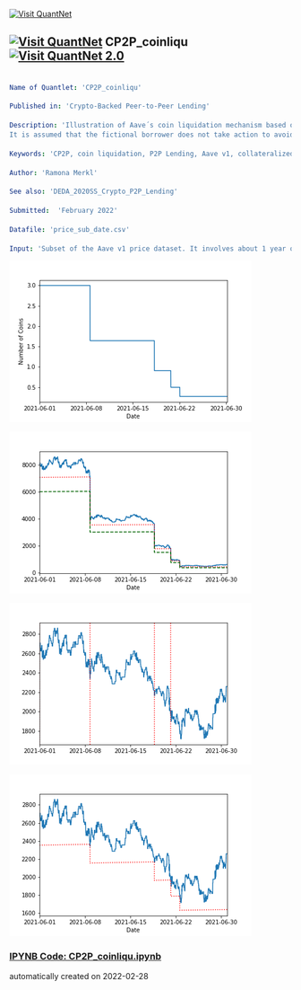 [<img src="https://github.com/QuantLet/Styleguide-and-FAQ/blob/master/pictures/banner.png" width="888" alt="Visit QuantNet">](http://quantlet.de/)

## [<img src="https://github.com/QuantLet/Styleguide-and-FAQ/blob/master/pictures/qloqo.png" alt="Visit QuantNet">](http://quantlet.de/) **CP2P_coinliqu** [<img src="https://github.com/QuantLet/Styleguide-and-FAQ/blob/master/pictures/QN2.png" width="60" alt="Visit QuantNet 2.0">](http://quantlet.de/)

```yaml

Name of Quantlet: 'CP2P_coinliqu'

Published in: 'Crypto-Backed Peer-to-Peer Lending'

Description: 'Illustration of Aave´s coin liquidation mechanism based on a theoretical CP2P contract for June 2021 and historical ETH prices.
It is assumed that the fictional borrower does not take action to avoid liquidations.'

Keywords: 'CP2P, coin liquidation, P2P Lending, Aave v1, collateralized loan'

Author: 'Ramona Merkl'

See also: 'DEDA_2020SS_Crypto_P2P_Lending'

Submitted:  'February 2022'

Datafile: 'price_sub_date.csv'

Input: 'Subset of the Aave v1 price dataset. It involves about 1 year of ETH and other prices.'

```

![Picture1](coins_june.png)

![Picture2](collateral_june.png)

![Picture3](liquidations_june.png)

![Picture4](pricethreshold_june.png)

### [IPYNB Code: CP2P_coinliqu.ipynb](CP2P_coinliqu.ipynb)


automatically created on 2022-02-28